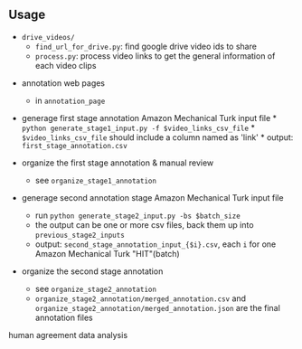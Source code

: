 
## Usage

* `drive_videos/`
    * `find_url_for_drive.py`: find google drive video ids to share
    * `process.py`: process video links to get the general information of each video clips

- annotation web pages
    * in  `annotation_page`

- generage first stage annotation Amazon Mechanical Turk input file
        * `python generate_stage1_input.py -f $video_links_csv_file`
        * `$video_links_csv_file` should include a column named as 'link'
        * output: `first_stage_annotation.csv`
	
- organize the first stage annotation & manual review
    * see `organize_stage1_annotation`
    
- generage second annotation stage Amazon Mechanical Turk input file
    * run `python generate_stage2_input.py -bs $batch_size`
    * the output can be one or more csv files, back them up into `previous_stage2_inputs`
    * output: `second_stage_annotation_input_{$i}.csv`, each `i` for one Amazon Mechanical Turk "HIT"(batch)
    
- organize the second stage annotation
    * see `organize_stage2_annotation`
    * `organize_stage2_annotation/merged_annotation.csv` and `organize_stage2_annotation/merged_annotation.json` are the final annotation files

human agreement
data analysis
